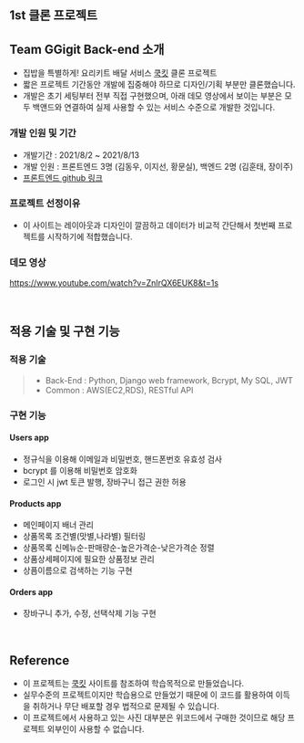 ## 1st 클론 프로젝트 
## Team GGigit Back-end 소개

-  집밥을 특별하게! 요리키트 배달 서비스 [쿡킷](https://www.cjcookit.com) 클론 프로젝트
- 짧은 프로젝트 기간동안 개발에 집중해야 하므로 디자인/기획 부분만 클론했습니다.
- 개발은 초기 세팅부터 전부 직접 구현했으며, 아래 데모 영상에서 보이는 부분은 모두 백앤드와 연결하여 실제 사용할 수 있는 서비스 수준으로 개발한 것입니다.

### 개발 인원 및 기간

- 개발기간 : 2021/8/2 ~ 2021/8/13
- 개발 인원 : 프론트엔드 3명 (김동우, 이지선, 황문실), 백엔드 2명 (김훈태, 장이주)
- [프론트엔드 github 링크](https://github.com/wecode-bootcamp-korea/23-1st-ggugit-frontend)

### 프로젝트 선정이유

- 이 사이트는 레이아웃과 디자인이 깔끔하고 데이터가 비교적 간단해서 첫번째 프로젝트를 시작하기에 적합했습니다.

### 데모 영상
https://www.youtube.com/watch?v=ZnIrQX6EUK8&t=1s


<br>

## 적용 기술 및 구현 기능

### 적용 기술

> - Back-End : Python, Django web framework, Bcrypt, My SQL, JWT
> - Common : AWS(EC2,RDS), RESTful API


### 구현 기능

#### Users app
- 정규식을 이용해 이메일과 비밀번호, 핸드폰번호 유효성 검사
- bcrypt 를 이용해 비밀번호 암호화
- 로그인 시 jwt 토큰 발행, 장바구니 접근 권한 허용

#### Products app
- 메인페이지 배너 관리
- 상품목록 조건별(맛별,나라별) 필터링
- 상품목록 신메뉴순-판매량순-높은가격순-낮은가격순 정렬
- 상품상세페이지에 필요한 상품정보 관리
- 상픔이름으로 검색하는 기능 구현


#### Orders app
- 장바구니 추가, 수정, 선택삭제 기능 구현

<br>

## Reference

- 이 프로젝트는 [쿡킷](https://www.cjcookit.com) 사이트를 참조하여 학습목적으로 만들었습니다.
- 실무수준의 프로젝트이지만 학습용으로 만들었기 때문에 이 코드를 활용하여 이득을 취하거나 무단 배포할 경우 법적으로 문제될 수 있습니다.
- 이 프로젝트에서 사용하고 있는 사진 대부분은 위코드에서 구매한 것이므로 해당 프로젝트 외부인이 사용할 수 없습니다.
